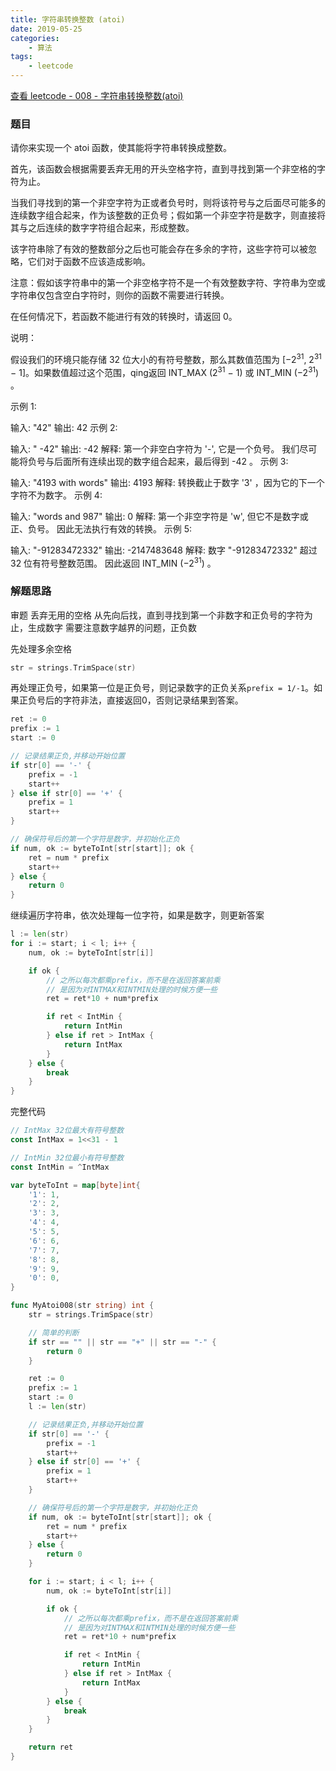 ```yaml
---
title: 字符串转换整数 (atoi)
date: 2019-05-25
categories:
    - 算法
tags:
    - leetcode
---
```


[查看 leetcode - 008 - 字符串转换整数(atoi)](https://leetcode.com/problems/string-to-integer-atoi/ "leetcode - 008 - 字符串转换整数(atoi)")

### 题目

请你来实现一个 atoi 函数，使其能将字符串转换成整数。

首先，该函数会根据需要丢弃无用的开头空格字符，直到寻找到第一个非空格的字符为止。

当我们寻找到的第一个非空字符为正或者负号时，则将该符号与之后面尽可能多的连续数字组合起来，作为该整数的正负号；假如第一个非空字符是数字，则直接将其与之后连续的数字字符组合起来，形成整数。

该字符串除了有效的整数部分之后也可能会存在多余的字符，这些字符可以被忽略，它们对于函数不应该造成影响。

注意：假如该字符串中的第一个非空格字符不是一个有效整数字符、字符串为空或字符串仅包含空白字符时，则你的函数不需要进行转换。

在任何情况下，若函数不能进行有效的转换时，请返回 0。

说明：

假设我们的环境只能存储 32 位大小的有符号整数，那么其数值范围为 [−2<sup>31</sup>,  2<sup>31</sup> − 1]。如果数值超过这个范围，qing返回  INT_MAX (2<sup>31</sup> − 1) 或 INT_MIN (−2<sup>31</sup>) 。

示例 1:

输入: "42"
输出: 42
示例 2:

输入: "   -42"
输出: -42
解释: 第一个非空白字符为 '-', 它是一个负号。
     我们尽可能将负号与后面所有连续出现的数字组合起来，最后得到 -42 。
示例 3:

输入: "4193 with words"
输出: 4193
解释: 转换截止于数字 '3' ，因为它的下一个字符不为数字。
示例 4:

输入: "words and 987"
输出: 0
解释: 第一个非空字符是 'w', 但它不是数字或正、负号。
     因此无法执行有效的转换。
示例 5:

输入: "-91283472332"
输出: -2147483648
解释: 数字 "-91283472332" 超过 32 位有符号整数范围。
     因此返回 INT_MIN (−2<sup>31</sup>) 。

<!-- more -->

### 解题思路

审题 丢弃无用的空格 从先向后找，直到寻找到第一个非数字和正负号的字符为止，生成数字 需要注意数字越界的问题，正负数

先处理多余空格

```go
str = strings.TrimSpace(str)
```

再处理正负号，如果第一位是正负号，则记录数字的正负关系`prefix = 1/-1`。如果正负号后的字符非法，直接返回0，否则记录结果到答案。

```go
ret := 0
prefix := 1
start := 0

// 记录结果正负,并移动开始位置
if str[0] == '-' {
    prefix = -1
	start++
} else if str[0] == '+' {
    prefix = 1
	start++
}

// 确保符号后的第一个字符是数字，并初始化正负
if num, ok := byteToInt[str[start]]; ok {
    ret = num * prefix
	start++
} else {
    return 0
}
```

继续遍历字符串，依次处理每一位字符，如果是数字，则更新答案

```go
l := len(str)
for i := start; i < l; i++ {
    num, ok := byteToInt[str[i]]

    if ok {
	    // 之所以每次都乘prefix，而不是在返回答案前乘
		// 是因为对INTMAX和INTMIN处理的时候方便一些
		ret = ret*10 + num*prefix

		if ret < IntMin {
		    return IntMin
        } else if ret > IntMax {
            return IntMax
        }
    } else {
        break
    }
}
```

完整代码

```go
// IntMax 32位最大有符号整数
const IntMax = 1<<31 - 1

// IntMin 32位最小有符号整数
const IntMin = ^IntMax

var byteToInt = map[byte]int{
	'1': 1,
	'2': 2,
	'3': 3,
	'4': 4,
	'5': 5,
	'6': 6,
	'7': 7,
	'8': 8,
	'9': 9,
	'0': 0,
}

func MyAtoi008(str string) int {
	str = strings.TrimSpace(str)

	// 简单的判断
	if str == "" || str == "+" || str == "-" {
		return 0
	}

	ret := 0
	prefix := 1
	start := 0
	l := len(str)

	// 记录结果正负,并移动开始位置
	if str[0] == '-' {
		prefix = -1
		start++
	} else if str[0] == '+' {
		prefix = 1
		start++
	}

	// 确保符号后的第一个字符是数字，并初始化正负
	if num, ok := byteToInt[str[start]]; ok {
		ret = num * prefix
		start++
	} else {
		return 0
	}

	for i := start; i < l; i++ {
		num, ok := byteToInt[str[i]]

		if ok {
			// 之所以每次都乘prefix，而不是在返回答案前乘
			// 是因为对INTMAX和INTMIN处理的时候方便一些
			ret = ret*10 + num*prefix

			if ret < IntMin {
				return IntMin
			} else if ret > IntMax {
				return IntMax
			}
		} else {
			break
		}
	}

	return ret
}
```
